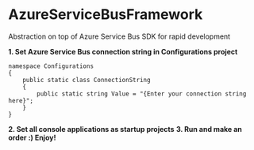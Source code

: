 # AzureServiceBusFramework
Abstraction on top of Azure Service Bus SDK for rapid development

**1. Set Azure Service Bus connection string in Configurations project**

```
namespace Configurations
{
    public static class ConnectionString
    {
        public static string Value = "{Enter your connection string here}";
    }
}
```

**2. Set all console applications as startup projects**
**3. Run and make an order :) Enjoy!**
